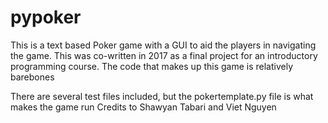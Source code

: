 # pypoker
This is a text based Poker game with a GUI to aid the players in navigating the game. 
This was co-written in 2017 as a final project for an introductory programming course. The code that makes up this game is relatively barebones

There are several test files included, but the pokertemplate.py file is what makes the game run
Credits to Shawyan Tabari and Viet Nguyen
